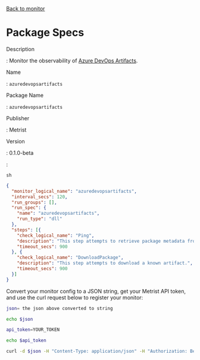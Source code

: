 [Back to monitor](azuredevopsartifacts.md)

# Package Specs

Description

: Monitor the observability of [Azure DevOps Artifacts](https://azure.microsoft.com/products/devops/artifacts/).

Name

: `azuredevopsartifacts`

Package Name

: `azuredevopsartifacts`

Publisher

: Metrist

Version

: 0.1.0-beta

: &nbsp;


<!--@include: /parts/_3.md-->


```sh```

<!--@include: /parts/tips_env-vars.md -->


<!--@include: /parts/_4.md-->


```json
{
  "monitor_logical_name": "azuredevopsartifacts",
  "interval_secs": 120,
  "run_groups": [],
  "run_spec": {
    "name": "azuredevopsartifacts",
    "run_type": "dll"
  },
  "steps": [{
    "check_logical_name": "Ping",
    "description": "This step attempts to retrieve package metadata from a known artifact.",
    "timeout_secs": 900
  }, {
    "check_logical_name": "DownloadPackage",
    "description": "This step attempts to download a known artifact.",
    "timeout_secs": 900
  }]
}
```




Convert your monitor config to a JSON string, get your Metrist API token, and use the curl request below to register your monitor:

```sh
json= the json above converted to string

echo $json

api_token=YOUR_TOKEN

echo $api_token

curl -d $json -H "Content-Type: application/json" -H "Authorization: Bearer $api_token" 'https://app.metrist.io/api/v0/monitor-config'

```

<!--@include: /parts/tips_api.md-->


<!--@include: /parts/_5.md-->


<!--@include: /parts/result.md-->